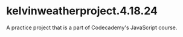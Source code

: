 # kelvinweatherproject.4.18.24
A practice project that is a part of Codecademy's JavaScript course.

